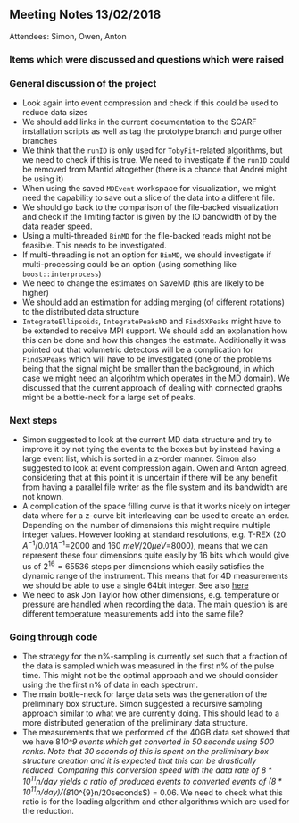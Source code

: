 ## Meeting Notes 13/02/2018

Attendees: Simon, Owen, Anton

### Items which were discussed and questions which were raised

### General discussion of the project
* Look again into event compression and check if this could be used to reduce
  data sizes
* We should add links in the current documentation to the SCARF installation
  scripts as well as tag the prototype branch and purge other branches
* We think that the `runID` is only used for `TobyFit`-related algorithms, but we
  need to check if this is true. We need to investigate if the `runID` could
  be removed from Mantid altogether (there is a chance that Andrei might
  be using it)
* When using the saved `MDEvent` workspace for visualization, we might need the
  capability to save out a slice of the data into a different file.
* We should go back to the comparison of the file-backed visualization and
  check if the limiting factor is given by the IO bandwidth of by the data
  reader speed.
* Using a multi-threaded `BinMD` for the file-backed reads might not be feasible.
  This needs to be investigated.
* If multi-threading is not an option for `BinMD`, we should investigate if
  multi-processing could be an option (using something like `boost::interprocess`)
* We need to change the estimates on SaveMD (this are likely to be higher)
* We should add an estimation for adding merging (of different rotations) to
  the distributed data structure
* `IntegrateEllipsoids`, `IntegratePeaksMD` and `FindSXPeaks` might have to
  be extended to receive MPI support. We should add an explanation how this
  can be done and how this changes the estimate. Additionally it was pointed
  out that volumetric detectors will be a complication for `FindSXPeaks` which
  will have to be investigated (one of the problems being that the signal might
  be smaller than the background, in which case we might need an algorihtm
  which operates in the MD domain). We discussed that the current approach of
  dealing with connected graphs might be a bottle-neck for a large set of peaks.


### Next steps

* Simon suggested to look at the current MD data structure and try to improve it
  by not tying the events to the boxes but by instead having a large event list,
  which is sorted in a z-order manner. Simon also suggested to look at event
  compression again. Owen and Anton agreed, considering that at this point it
  is uncertain if there will be any benefit from having a parallel file writer
  as the file system and its bandwidth are not known.
* A complication of the space filling curve is that it works nicely on integer
  data where for a z-curve bit-interleaving can be used to create an order.
  Depending on the number of dimensions this might require multiple integer values.
  However looking at standard resolutions, e.g. T-REX (20 $A^{-1}$/0.01$A^{-1}$=2000
  and 160 $meV$/20$\mu eV$=8000), means that we can represent these four dimensions
  quite easily by 16 bits which would give us of $2^{16}=65536$ steps per
  dimensions which easily satisfies the dynamic range of the instrument. This means
  that for 4D measurements we should be able to use a single 64bit integer. See
  also [here](https://github.com/cne1x/sfseize)
* We need to ask Jon Taylor how other dimensions, e.g. temperature or pressure are
  handled when recording the data. The main question is are different temperature
  measurements add into the same file?


### Going through code

* The strategy for the n%-sampling is currently set such that a fraction of the
  data is sampled which was measured in the first n% of the pulse time. This
  might not be the optimal approach and we should consider using the the first
  n% of data in each spectrum.
* The main bottle-neck for large data sets was the generation of the preliminary
  box structure. Simon suggested a recursive sampling approach similar to what
  we are currently doing. This should lead to a more distributed generation
  of the preliminary data structure.
* The measurements that we performed of the 40GB data set showed that
  we have 8*10^9 events which get converted in 50 seconds using 500 ranks. Note
  that 30 seconds of this is spent on the preliminary box structure creation and
  it is expected that this can be drastically reduced. Comparing this conversion
  speed with the data rate of $8*10^{11}n/day$ yields a ratio of produced events
  to converted events of $(8*10^{11}n/day)/($8*10^{9}n/20seconds$) = 0.06. We
  need to check what this ratio is for the loading algorithm and other algorithms
  which are used for the reduction.

